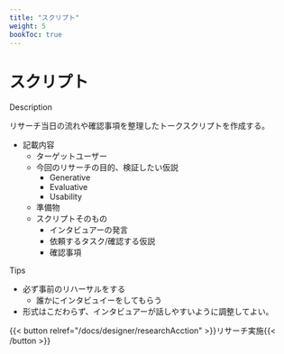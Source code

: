 ```yaml
---
title: "スクリプト"
weight: 5
bookToc: true
---
```


# スクリプト

Description

リサーチ当日の流れや確認事項を整理したトークスクリプトを作成する。

- 記載内容
    - ターゲットユーザー
    - 今回のリサーチの目的、検証したい仮説
        - Generative
        - Evaluative
        - Usability
    - 準備物
    - スクリプトそのもの
        - インタビュアーの発言
        - 依頼するタスク/確認する仮説
        - 確認事項

Tips
- 必ず事前のリハーサルをする
    - 誰かにインタビュイーをしてもらう
- 形式はこだわらず、インタビュアーが話しやすいように調整してよい。


{{< button relref="/docs/designer/researchAcction" >}}リサーチ実施{{< /button >}}